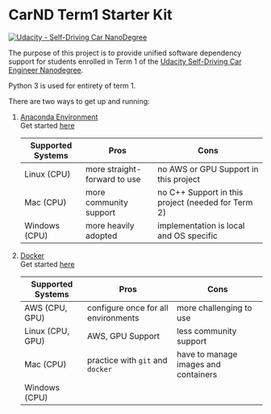 # CarND Term1 Starter Kit
[![Udacity - Self-Driving Car NanoDegree](https://s3.amazonaws.com/udacity-sdc/github/shield-carnd.svg)](http://www.udacity.com/drive)

The purpose of this project is to provide unified software dependency support for students enrolled in Term 1 of the [Udacity Self-Driving Car Engineer Nanodegree](https://www.udacity.com/course/self-driving-car-engineer-nanodegree--nd013). 

Python 3 is used for entirety of term 1.

There are two ways to get up and running:

1. [Anaconda Environment](http://conda.pydata.org/docs/)  
    Get started [here](docs/configure_via_anaconda.md)
    
    | Supported Systems | Pros                         | Cons                                               |
    |-------------------|------------------------------|----------------------------------------------------|
    | Linux (CPU)       | more straight-forward to use | no AWS or GPU Support in this project              |
    | Mac (CPU)         | more community support       | no C++ Support in this project (needed for Term 2) |
    | Windows (CPU)     | more heavily adopted         | implementation is local and OS specific            |

2. [Docker](http://docker.com)  
    Get started [here](docs/configured_via_docker.md)
    
    | Supported Systems | Pros                                | Cons                                 |
    |-------------------|-------------------------------------|--------------------------------------|
    | AWS (CPU, GPU)    | configure once for all environments | more challenging to use              |
    | Linux (CPU, GPU)  | AWS, GPU Support                    | less community support               |
    | Mac (CPU)         | practice with `git` and `docker`    | have to manage images and containers |
    | Windows (CPU)     |                                     |                                      |
